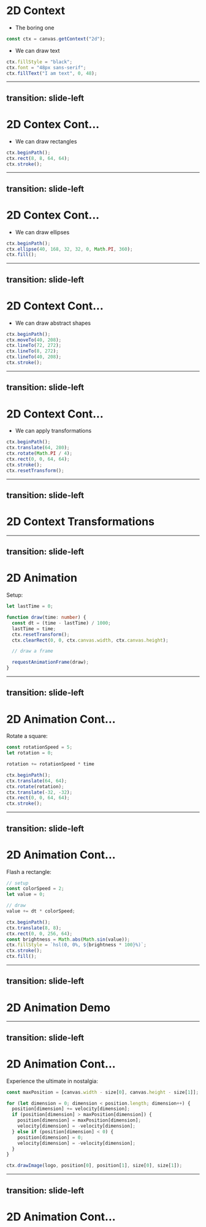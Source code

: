 # 2D Context

- The boring one
```ts
const ctx = canvas.getContext("2d");
```

<v-click>

- We can draw text
```ts
ctx.fillStyle = "black";
ctx.font = "48px sans-serif";
ctx.fillText("I am text", 0, 48);
```
</v-click>

<v-click>
<Demo2DDrawText />
</v-click>


---
transition: slide-left
---

# 2D Contex Cont...

- We can draw rectangles
```ts
ctx.beginPath();
ctx.rect(8, 8, 64, 64);
ctx.stroke();
```

<v-click>
<Demo2DDrawRectangle />
</v-click>

---
transition: slide-left
---

# 2D Contex Cont...

- We can draw ellipses
```ts
ctx.beginPath();
ctx.ellipse(40, 168, 32, 32, 0, Math.PI, 360);
ctx.fill();
```
<v-click>
<Demo2DDrawEllipse />
</v-click>

---
transition: slide-left
---

# 2D Context Cont...

- We can draw abstract shapes
```ts
ctx.beginPath();
ctx.moveTo(40, 208);
ctx.lineTo(72, 272);
ctx.lineTo(8, 272);
ctx.lineTo(40, 208);
ctx.stroke();
```

<v-click>
<Demo2DDrawAbstractShapes />
</v-click>

---
transition: slide-left
---

# 2D Context Cont...


- We can apply transformations
```ts
ctx.beginPath();
ctx.translate(64, 280);
ctx.rotate(Math.PI / 4);
ctx.rect(0, 0, 64, 64);
ctx.stroke();
ctx.resetTransform();
```

---
transition: slide-left
---
# 2D Context Transformations

<Demo2DTransformations />

---
transition: slide-left
---

# 2D Animation

Setup:
```ts
let lastTime = 0;

function draw(time: number) {
  const dt = (time - lastTime) / 1000;
  lastTime = time;
  ctx.resetTransform();
  ctx.clearRect(0, 0, ctx.canvas.width, ctx.canvas.height);

  // draw a frame

  requestAnimationFrame(draw);
}
```


---
transition: slide-left
---

# 2D Animation Cont...

Rotate a square:
```ts
const rotationSpeed = 5;
let rotation = 0;

rotation += rotationSpeed * time

ctx.beginPath();
ctx.translate(64, 64);
ctx.rotate(rotation);
ctx.translate(-32, -32);
ctx.rect(0, 0, 64, 64);
ctx.stroke();
```

<v-click>
<Demo2DAnimationRotateSquare />
</v-click>

---
transition: slide-left
---

# 2D Animation Cont...

Flash a rectangle:
```ts
// setup
const colorSpeed = 2;
let value = 0;

// draw
value += dt * colorSpeed;

ctx.beginPath();
ctx.translate(8, 8);
ctx.rect(0, 0, 256, 64);
const brightness = Math.abs(Math.sin(value));
ctx.fillStyle = `hsl(0, 0%, ${brightness * 100}%)`;
ctx.stroke();
ctx.fill();
```


---
transition: slide-left
---

# 2D Animation Demo

<Demo2DAnimationFlashRectangle />

---
transition: slide-left
---

# 2D Animation Cont...

Experience the ultimate in nostalgia:
```ts
const maxPosition = [canvas.width - size[0], canvas.height - size[1]];

for (let dimension = 0; dimension < position.length; dimension++) {
  position[dimension] += velocity[dimension];
  if (position[dimension] > maxPosition[dimension]) {
    position[dimension] = maxPosition[dimension];
    velocity[dimension] = -velocity[dimension];
  } else if (position[dimension] < 0) {
    position[dimension] = 0;
    velocity[dimension] = -velocity[dimension];
  }
}

ctx.drawImage(logo, position[0], position[1], size[0], size[1]);
```

---
transition: slide-left
---

# 2D Animation Cont...

<Demo2DAnimationNostalgia />